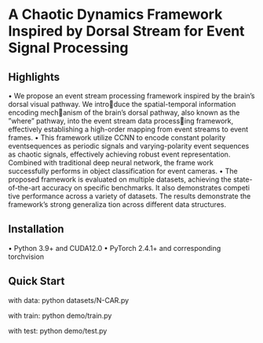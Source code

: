 # A Chaotic Dynamics Framework Inspired by Dorsal Stream for Event Signal Processing

##  Highlights
• We propose an event stream processing framework inspired by the brain’s dorsal visual pathway. We introduce the spatial-temporal information encoding mechanism of the brain’s dorsal pathway, 
also known as the ”where” pathway, into the event stream data processing framework, effectively establishing a high-order mapping from event streams to event frames.
• This framework utilize CCNN to encode constant polarity eventsequences as periodic signals and varying-polarity event sequences as chaotic signals, effectively achieving robust event representation.
Combined with traditional deep neural network, the frame work successfully performs in object classification for event cameras.
• The proposed framework is evaluated on multiple datasets, achieving the state-of-the-art accuracy on specific benchmarks. It also demonstrates competi tive performance across a variety of datasets. 
The results demonstrate the framework’s strong generaliza tion across different data structures.

## Installation
• Python 3.9+ and CUDA12.0
• PyTorch 2.4.1+ and corresponding torchvision

## Quick Start
with data:
   python datasets/N-CAR.py

with train:
 python demo/train.py

with test:
 python demo/test.py
